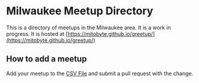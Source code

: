 # Milwaukee Meetup Directory

This is a directory of meetups in the Milwaukee area. It is a work in progress. 
It is hosted at [https://mitobyte.github.io/greetup/](https://mitobyte.github.io/greetup/)

## How to add a meetup
Add your meetup to the [CSV File](/data-generator/meetup/meetups.csv) and submit a pull request with the change.
